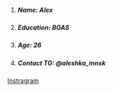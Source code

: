 1. ##### **Name:** Alex

2. ##### **Education:** BGAS

3. ##### **Age:** 26

4. ##### **Contact TG:** @aleshka_mnsk

[Instragram](https://www.instagram.com/leshkalp)